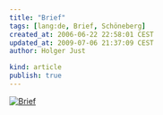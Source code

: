 ```yaml
---
title: "Brief"
tags: [lang:de, Brief, Schöneberg]
created_at: 2006-06-22 22:58:01 CEST
updated_at: 2009-07-06 21:37:09 CEST
author: Holger Just

kind: article
publish: true
---
```


<a href="http://www.flickr.com/photos/meine-erde/172825509/"><img src="http://static.flickr.com/63/172825509_f39707a67c.jpg" alt="Brief" title="ein Brief in Schöneberg" class="center"/></a>